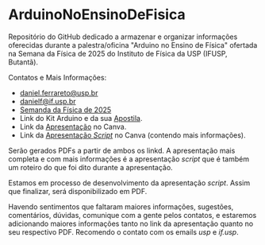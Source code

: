# ArduinoNoEnsinoDeFisica
Repositório do GitHub dedicado a armazenar e organizar informações oferecidas durante a palestra/oficina "Arduino no Ensino de Física" ofertada na Semana da Física de 2025 do Instituto de Física da USP (IFUSP, Butantã).

Contatos e Mais Informações:
- daniel.ferrareto@usp.br
- danielf@if.usp.br
- [Semanda da Física de 2025](<https://portal.if.usp.br/ifusp/pt-br/evento/semana-da-física>)
- Link do Kit Arduino e da sua [Apostila](<https://github.com/DaniFerrareto/ArduinoNoEnsinoDeFisica2025/blob/main/Apostila-Eletrogate_-_Kit_Arduino_Iniciante.pdf>).
- Link da [Apresentação](<https://www.canva.com/design/DAG2iOYbbmE/ZQxGWUSTiDCog5yeBYYRSA/edit?utm_content=DAG2iOYbbmE&utm_campaign=designshare&utm_medium=link2&utm_source=sharebutton>) no Canva.
- Link da [Apresentação _Script_](<https://www.canva.com/design/DAG1-HYg07E/1C-joUiqXUqAl4sVGhnmjw/edit?utm_content=DAG1-HYg07E&utm_campaign=designshare&utm_medium=link2&utm_source=sharebutton>) no Canva (contendo mais informações).

Serão gerados PDFs a partir de ambos os linkd. A apresentação mais completa e com mais informações é a apresentação _script_ que é também um roteiro do que foi dito durante a apresentação.

Estamos em processo de desenvolvimento da apresentação _script_. Assim que finalizar, será disponibilizado em PDF.

Havendo sentimentos que faltaram maiores informações, sugestões, comentários, dúvidas, comunique com a gente pelos contatos, e estaremos adicionando maiores informações tanto no link da apresentação quanto no seu respectivo PDF. Recomendo o contato com os emails _usp_ e _if.usp_.
